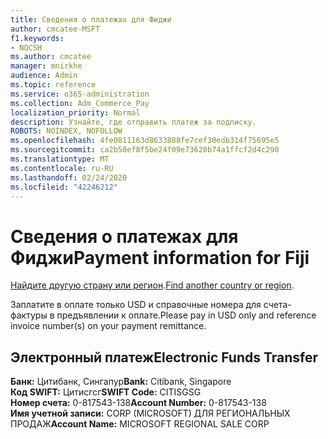 ```yaml
---
title: Сведения о платежах для Фиджи
author: cmcatee-MSFT
f1.keywords:
- NOCSH
ms.author: cmcatee
manager: mnirkhe
audience: Admin
ms.topic: reference
ms.service: o365-administration
ms.collection: Adm_Commerce_Pay
localization_priority: Normal
description: Узнайте, где отправить платеж за подписку.
ROBOTS: NOINDEX, NOFOLLOW
ms.openlocfilehash: 4fe0811163d8633888fe7cef30edb314f75695e5
ms.sourcegitcommit: ca2b58ef8f5be24f09e73620b74a1ffcf2d4c290
ms.translationtype: MT
ms.contentlocale: ru-RU
ms.lasthandoff: 02/24/2020
ms.locfileid: "42246212"
---
```

# <a name="payment-information-for-fiji"></a><span data-ttu-id="d93e9-103">Сведения о платежах для Фиджи</span><span class="sxs-lookup"><span data-stu-id="d93e9-103">Payment information for Fiji</span></span>

<span data-ttu-id="d93e9-104">[Найдите другую страну или регион](../billing-and-payments/pay-for-your-subscription.md).</span><span class="sxs-lookup"><span data-stu-id="d93e9-104">[Find another country or region](../billing-and-payments/pay-for-your-subscription.md).</span></span>

<span data-ttu-id="d93e9-105">Заплатите в оплате только USD и справочные номера для счета-фактуры в предъявлении к оплате.</span><span class="sxs-lookup"><span data-stu-id="d93e9-105">Please pay in USD only and reference invoice number(s) on your payment remittance.</span></span>

## <a name="electronic-funds-transfer"></a><span data-ttu-id="d93e9-106">Электронный платеж</span><span class="sxs-lookup"><span data-stu-id="d93e9-106">Electronic Funds Transfer</span></span>

<span data-ttu-id="d93e9-107">**Банк:** Цитибанк, Сингапур</span><span class="sxs-lookup"><span data-stu-id="d93e9-107">**Bank:** Citibank, Singapore</span></span>  
<span data-ttu-id="d93e9-108">**Код SWIFT:** Цитисгсг</span><span class="sxs-lookup"><span data-stu-id="d93e9-108">**SWIFT Code:** CITISGSG</span></span>  
<span data-ttu-id="d93e9-109">**Номер счета:** 0-817543-138</span><span class="sxs-lookup"><span data-stu-id="d93e9-109">**Account Number:** 0-817543-138</span></span>  
<span data-ttu-id="d93e9-110">**Имя учетной записи:** CORP (MICROSOFT) ДЛЯ РЕГИОНАЛЬНЫХ ПРОДАЖ</span><span class="sxs-lookup"><span data-stu-id="d93e9-110">**Account Name:** MICROSOFT REGIONAL SALE CORP</span></span>  